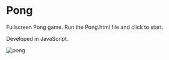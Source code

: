 # Pong

Fullscreen Pong game. Run the Pong.html file and click to start.

Developed in JavaScript.


![pong](https://user-images.githubusercontent.com/9091157/35462859-da3877aa-02bb-11e8-85a9-470f944e8a03.png)

